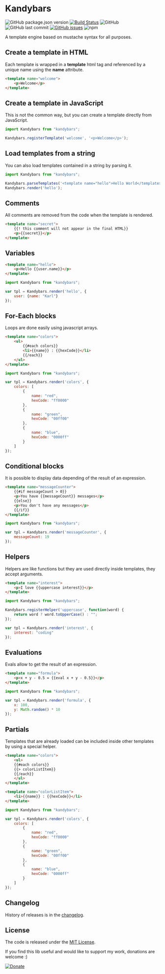 # Kandybars
![GitHub package.json version](https://img.shields.io/github/package-json/v/jalik/kandybars.svg)
[![Build Status](https://travis-ci.com/jalik/kandybars.svg?branch=master)](https://travis-ci.com/jalik/kandybars)
![GitHub](https://img.shields.io/github/license/jalik/kandybars.svg)
![GitHub last commit](https://img.shields.io/github/last-commit/jalik/kandybars.svg)
[![GitHub issues](https://img.shields.io/github/issues/jalik/kandybars.svg)](https://github.com/jalik/kandybars/issues)
![npm](https://img.shields.io/npm/dt/kandybars.svg)

A template engine based on mustache syntax for all purposes.

## Create a template in HTML

Each template is wrapped in a **template** html tag and referenced by a unique name using the **name** attribute.

```html
<template name="welcome">
    <p>Welcome</p>
</template>
```

## Create a template in JavaScript

This is not the common way, but you can create a template directly from JavaScript.

```js
import Kandybars from "kandybars";

Kandybars.registerTemplate('welcome', '<p>Welcome</p>');
```

## Load templates from a string

You can also load templates contained in a string by parsing it.

```js
import Kandybars from "kandybars";

Kandybars.parseTemplates('<template name="hello">Hello World</template>');
Kandybars.render('hello');
```

## Comments

All comments are removed from the code when the template is rendered.

```html
<template name="secret">
    {{! this comment will not appear in the final HTML}}
    <p>{{secret}}</p>
</template>
```

## Variables

```html
<template name="hello">
    <p>Hello {{user.name}}</p>
</template>
```

```js
import Kandybars from "kandybars";

var tpl = Kandybars.render('hello', {
    user: {name: "Karl"}
});
```

## For-Each blocks

Loops are done easily using javascript arrays.

```html
<template name="colors">
    <ul>
        {{#each colors}}
        <li>{{name}} : {{hexCode}}</li>
        {{/each}}
    </ul>
</template>
```

```js
import Kandybars from "kandybars";

var tpl = Kandybars.render('colors', {
    colors: [
        {
            name: "red",
            hexCode: "ff0000"
        },
        {
            name: "green",
            hexCode: "00ff00"
        },
        {
            name: "blue",
            hexCode: "0000ff"
        }
    ]
});
```

## Conditional blocks

It is possible to display data depending of the result of an expression.

```html
<template name="messageCounter">
    {{#if messageCount > 0}}
    <p>You have {{messageCount}} messages</p>
    {{else}}
    <p>You don't have any messages</p>
    {{/if}}
</template>
```

```js
import Kandybars from "kandybars";

var tpl = Kandybars.render('messageCounter', {
    messageCount: 19
});
```

## Helpers

Helpers are like functions but they are used directly inside templates, they accept arguments.

```html
<template name="interest">
    <p>I love {{uppercase interest}}</p>
</template>
```

```js
import Kandybars from "kandybars";

Kandybars.registerHelper('uppercase', function(word) {
    return word ? word.toUpperCase() : "";
});

var tpl = Kandybars.render('interest', {
    interest: "coding"
});
```

## Evaluations

Evals allow to get the result of an expression.

```html
<template name="formula">
    <p>x + y - 0.5 = {{eval x + y - 0.5}}</p>
</template>
```

```js
import Kandybars from "kandybars";

var tpl = Kandybars.render('formula', {
    x: 100,
    y: Math.random() * 10
});
```

## Partials

Templates that are already loaded can be included inside other templates by using a special helper.

```html
<template name="colors">
    <ul>
    {{#each colors}}
    {{> colorListItem}}
    {{/each}}
    </ul>
</template>

<template name="colorListItem">
    <li>{{name}} : {{hexCode}}</li>
</template>
```

```js
import Kandybars from "kandybars";

var tpl = Kandybars.render('colors', {
    colors: [
        {
            name: "red",
            hexCode: "ff0000"
        },
        {
            name: "green",
            hexCode: "00ff00"
        },
        {
            name: "blue",
            hexCode: "0000ff"
        }
    ]
});
```

## Changelog

History of releases is in the [changelog](./CHANGELOG.md).

## License

The code is released under the [MIT License](http://www.opensource.org/licenses/MIT).

If you find this lib useful and would like to support my work, donations are welcome :)

[![Donate](https://img.shields.io/badge/Donate-PayPal-green.svg)](https://www.paypal.com/cgi-bin/webscr?cmd=_s-xclick&hosted_button_id=7UABXKNGPQBVJ)
